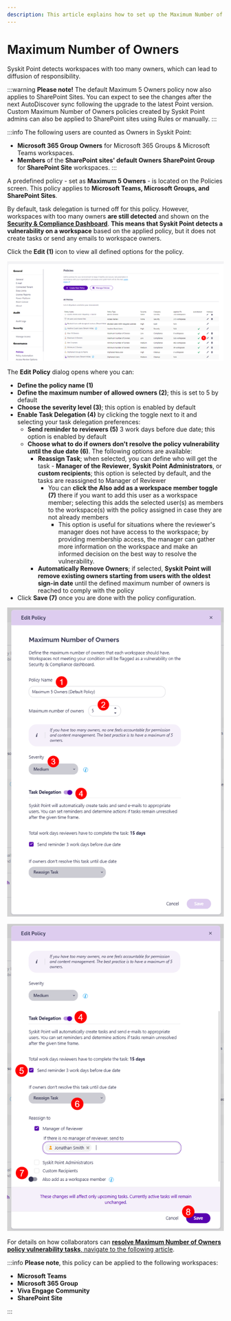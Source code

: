 ```yaml
---
description: This article explains how to set up the Maximum Number of Owners policy in Syskit Point.
---
```


# Maximum Number of Owners

Syskit Point detects workspaces with too many owners, which can lead to diffusion of responsibility.

:::warning
**Please note!** 
The default Maximum 5 Owners policy now also applies to SharePoint Sites. 
You can expect to see the changes after the next AutoDiscover sync following the upgrade to the latest Point version.
Custom Maximum Number of Owners policies created by Syskit Point admins can also be applied to SharePoint sites using Rules or manually.
:::

:::info
The following users are counted as Owners in Syskit Point:
* **Microsoft 365 Group Owners** for Microsoft 365 Groups & Microsoft Teams workspaces.
* **Members** of the **SharePoint sites' default Owners SharePoint Group** for **SharePoint Site** workspaces.
:::

A predefined policy - set as **Maximum 5 Owners** - is located on the Policies screen. This policy applies to **Microsoft Teams, Microsoft Groups, and SharePoint Sites**.

By default, task delegation is turned off for this policy. However, workspaces with too many owners **are still detected** and shown on the [**Security & Compliance Dashboard**](../security-compliance-checks/workspaces-too-many-owners.md). **This means that Syskit Point detects a vulnerability on a workspace** based on the applied policy, but it does not create tasks or send any emails to workspace owners. 

Click the **Edit (1)** icon to view all defined options for the policy. 

![Maximum Number of Owners - Edit Policy](../../../static/img/set-up-automated-workflows-max-owners-edit.png)

The **Edit Policy** dialog opens where you can:
* **Define the policy name (1)**
* **Define the maximum number of allowed owners (2)**; this is set to 5 by default
* **Choose the severity level (3)**; this option is enabled by default
* **Enable Task Delegation (4)** by clicking the toggle next to it and selecting your task delegation preferences:
  * **Send reminder to reviewers (5)** 3 work days before due date; this option is enabled by default
  * **Choose what to do if owners don't resolve the policy vulnerability until the due date (6)**. The following options are available:
    * **Reassign Task**; when selected, you can define who will get the task - **Manager of the Reviewer**, **Syskit Point Administrators**, or **custom recipients**; this option is selected by default, and the tasks are reassigned to Manager of Reviewer
      * You can **click the Also add as a workspace member toggle (7)** there if you want to add this user as a workspace member; selecting this adds the selected user(s) as members to the workspace(s) with the policy assigned in case they are not already members
        * This option is useful for situations where the reviewer's manager does not have access to the workspace; by providing membership access, the manager can gather more information on the workspace and make an informed decision on the best way to resolve the vulnerability. 
    * **Automatically Remove Owners**; if selected, **Syskit Point will remove existing owners starting from users with the oldest sign-in date** until the defined maximum number of owners is reached to comply with the policy
* Click **Save (7)** once you are done with the policy configuration.  

![Edit Policy Dialog](../../../static/img/set-up-automated-workflows-max-owners-dialog-1.png)

![Edit Policy Dialog](../../../static/img/set-up-automated-workflows-max-owners-dialog-2.png)


For details on how collaborators can [**resolve Maximum Number of Owners policy vulnerability tasks**, navigate to the following article](../../point-collaborators/resolve-governance-tasks/maximum-number-of-owners.md).

:::info
**Please note**, this policy can be applied to the following workspaces:
* **Microsoft Teams**
* **Microsoft 365 Group**
* **Viva Engage Community**
* **SharePoint Site**

:::